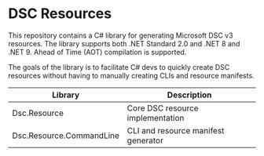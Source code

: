 # DSC Resources

This repository contains a C# library for generating Microsoft DSC v3 resources.
The library supports both .NET Standard 2.0 and .NET 8 and .NET 9. Ahead of Time
(AOT) compilation is supported.

The goals of the library is to facilitate C# devs to quickly create DSC
resources without having to manually creating CLIs and resource manifests.

| Library | Description |
| --- | --- |
| Dsc.Resource | Core DSC resource implementation |
| Dsc.Resource.CommandLine | CLI and resource manifest generator |
